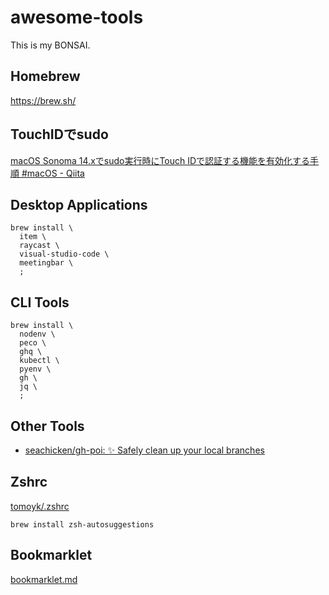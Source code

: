 # awesome-tools

This is my BONSAI.

## Homebrew

https://brew.sh/

## TouchIDでsudo

[macOS Sonoma 14.xでsudo実行時にTouch IDで認証する機能を有効化する手順 #macOS - Qiita](https://qiita.com/notakaos/items/fbc817741d43f24bf300)

## Desktop Applications

```
brew install \
  item \
  raycast \
  visual-studio-code \
  meetingbar \
  ;
```

## CLI Tools

```
brew install \
  nodenv \
  peco \
  ghq \
  kubectl \
  pyenv \
  gh \
  jq \
  ;
```

## Other Tools

- [seachicken/gh-poi: ✨ Safely clean up your local branches](https://github.com/seachicken/gh-poi)

## Zshrc

[tomoyk/.zshrc](https://gist.github.com/tomoyk/79f5228d5aa9b24266e58353d1fca616)

```
brew install zsh-autosuggestions
```

## Bookmarklet

[bookmarklet.md](https://gist.github.com/tomoyk/673926c1b7d4203355a4b1ca2a98b0a7)

